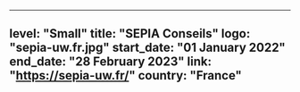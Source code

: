 
---
level: "Small"
title: "SEPIA Conseils"
logo: "sepia-uw.fr.jpg"
start_date: "01 January 2022"
end_date: "28 February 2023"
link: "https://sepia-uw.fr/"
country: "France"
---
